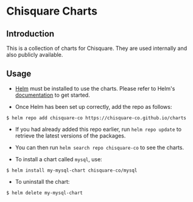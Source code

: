 # Chisquare Charts

## Introduction
This is a collection of charts for Chisquare. They are used internally and also publicly available.

## Usage
- [Helm](https://helm.sh) must be installed to use the charts. Please refer to
Helm's [documentation](https://helm.sh/docs) to get started.

- Once Helm has been set up correctly, add the repo as follows:
```
$ helm repo add chisquare-co https://chisquare-co.github.io/charts
```

- If you had already added this repo earlier, run `helm repo update` to retrieve
the latest versions of the packages. 

- You can then run `helm search repo chisquare-co` to see the charts.

- To install a chart called `mysql`, use:
```
$ helm install my-mysql-chart chisquare-co/mysql
```

- To uninstall the chart:
```
$ helm delete my-mysql-chart
```
